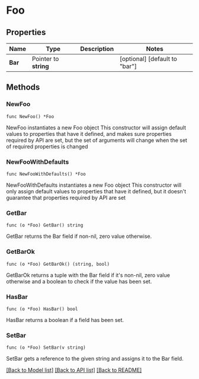 # Foo

## Properties

Name | Type | Description | Notes
------------ | ------------- | ------------- | -------------
**Bar** | Pointer to **string** |  | [optional] [default to "bar"]

## Methods

### NewFoo

`func NewFoo() *Foo`

NewFoo instantiates a new Foo object
This constructor will assign default values to properties that have it defined,
and makes sure properties required by API are set, but the set of arguments
will change when the set of required properties is changed

### NewFooWithDefaults

`func NewFooWithDefaults() *Foo`

NewFooWithDefaults instantiates a new Foo object
This constructor will only assign default values to properties that have it defined,
but it doesn't guarantee that properties required by API are set

### GetBar

`func (o *Foo) GetBar() string`

GetBar returns the Bar field if non-nil, zero value otherwise.

### GetBarOk

`func (o *Foo) GetBarOk() (string, bool)`

GetBarOk returns a tuple with the Bar field if it's non-nil, zero value otherwise
and a boolean to check if the value has been set.

### HasBar

`func (o *Foo) HasBar() bool`

HasBar returns a boolean if a field has been set.

### SetBar

`func (o *Foo) SetBar(v string)`

SetBar gets a reference to the given string and assigns it to the Bar field.


[[Back to Model list]](../README.md#documentation-for-models) [[Back to API list]](../README.md#documentation-for-api-endpoints) [[Back to README]](../README.md)


